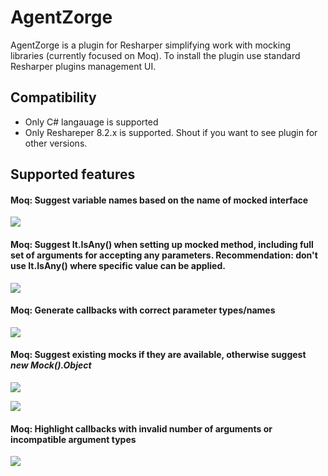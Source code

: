 # AgentZorge
AgentZorge is a plugin for Resharper simplifying work with mocking libraries (currently focused on Moq). To install the plugin use standard Resharper plugins management UI.

## Compatibility

* Only C# langauage is supported
* Only Reshareper 8.2.x is supported. Shout if you want to see plugin for other versions.

## Supported features

#### Moq: Suggest variable names based on the name of mocked interface

![](https://github.com/Litee/AgentZorge/blob/master/media/variable-name-suggestion.png)

#### Moq: Suggest It.IsAny() when setting up mocked method, including full set of arguments for accepting any parameters. Recommendation: don't use It.IsAny() where specific value can be applied.

![](https://github.com/Litee/AgentZorge/blob/master/media/suggest-isany-argument.png)

#### Moq: Generate callbacks with correct parameter types/names

![](https://github.com/Litee/AgentZorge/blob/master/media/suggest-callback-argument.png)

#### Moq: Suggest existing mocks if they are available, otherwise suggest *new Mock().Object*

![](https://github.com/Litee/AgentZorge/blob/master/media/suggest-existing-mocks.png)

![](https://github.com/Litee/AgentZorge/blob/master/media/suggest-new-mock.png)

#### Moq: Highlight callbacks with invalid number of arguments or incompatible argument types

![](https://github.com/Litee/AgentZorge/blob/master/media/highlight-incompatible-callbacks.png)
